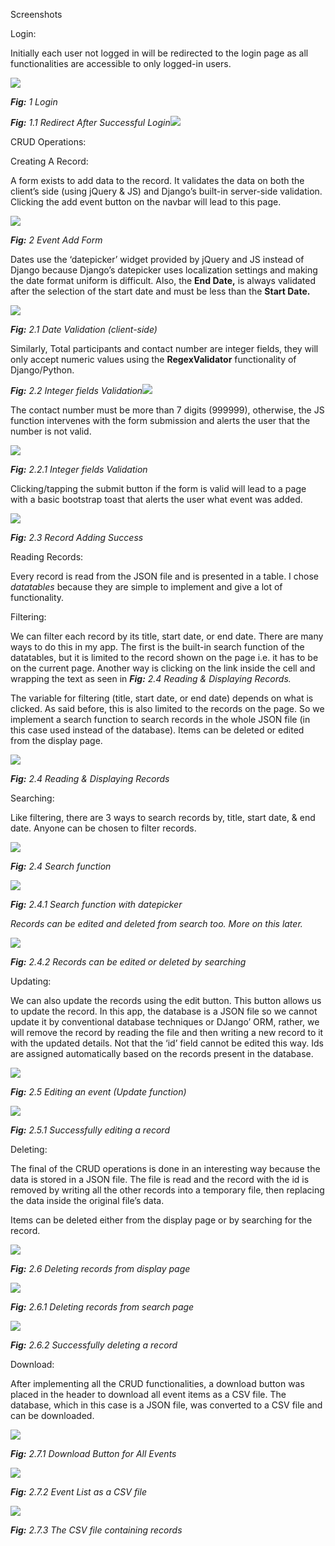 ﻿Screenshots

Login:

Initially each user not logged in will be redirected to the login page as all functionalities are accessible to only logged-in users.

![](Aspose.Words.6fceb5fa-ffe2-40f2-ab90-3c5f4036596f.001.jpeg)

***Fig:** 1 Login*

***Fig:** 1.1 Redirect After Successful Login![](Aspose.Words.6fceb5fa-ffe2-40f2-ab90-3c5f4036596f.002.jpeg)*

CRUD Operations:

Creating A Record:

A form exists to add data to the record. It validates the data on both the client’s side (using jQuery & JS) and Django’s built-in server-side validation. Clicking the add event button on the navbar will lead to this page.

![](Aspose.Words.6fceb5fa-ffe2-40f2-ab90-3c5f4036596f.003.jpeg)

***Fig:** 2 Event Add Form*

Dates use the ‘datepicker’ widget provided by jQuery and JS instead of Django because Django’s datepicker uses localization settings and making the date format uniform is difficult. Also, the **End Date,** is always validated after the selection of the start date and must be less than the **Start Date.**

![](Aspose.Words.6fceb5fa-ffe2-40f2-ab90-3c5f4036596f.004.jpeg)

***Fig:** 2.1 Date Validation (client-side)*

Similarly, Total participants and contact number are integer fields, they will only accept numeric values using the **RegexValidator** functionality of Django/Python.

***Fig:** 2.2 Integer fields Validation![](Aspose.Words.6fceb5fa-ffe2-40f2-ab90-3c5f4036596f.005.jpeg)*

The contact number must be more than 7 digits (999999), otherwise, the JS function intervenes with the form submission and alerts the user that the number is not valid.

![](Aspose.Words.6fceb5fa-ffe2-40f2-ab90-3c5f4036596f.006.jpeg)

***Fig:** 2.2.1 Integer fields Validation*

Clicking/tapping the submit button if the form is valid will lead to a page with a basic bootstrap toast that alerts the user what event was added.

![](Aspose.Words.6fceb5fa-ffe2-40f2-ab90-3c5f4036596f.007.jpeg)

***Fig:** 2.3 Record Adding Success*

Reading Records:

Every record is read from the JSON file and is presented in a table. I chose *datatables* because they are simple to implement and give a lot of functionality.

Filtering:

We can filter each record by its title, start date, or end date. There are many ways to do this in my app. The first is the built-in search function of the datatables, but it is limited to the record shown on the page i.e. it has to be on the current page. Another way is clicking on the link inside the cell and wrapping the text as seen in ***Fig:** 2.4 Reading & Displaying Records.*

The variable for filtering (title, start date, or end date) depends on what is clicked. As said before, this is also limited to the records on the page. So we implement a search function to search records in the whole JSON file (in this case used instead of the database). Items can be deleted or edited from the display page.

![](Aspose.Words.6fceb5fa-ffe2-40f2-ab90-3c5f4036596f.008.jpeg)

***Fig:** 2.4 Reading & Displaying Records*

Searching:

Like filtering, there are 3 ways to search records by, title, start date, & end date. Anyone can be chosen to filter records.

![](Aspose.Words.6fceb5fa-ffe2-40f2-ab90-3c5f4036596f.009.jpeg)

***Fig:** 2.4 Search function*

![](Aspose.Words.6fceb5fa-ffe2-40f2-ab90-3c5f4036596f.010.jpeg)

***Fig:** 2.4.1 Search function with datepicker*

*Records can be edited and deleted from search too. More on this later.*

![](Aspose.Words.6fceb5fa-ffe2-40f2-ab90-3c5f4036596f.011.jpeg)

***Fig:** 2.4.2 Records can be edited or deleted by searching*

Updating:

We can also update the records using the edit button. This button allows us to update the record. In this app, the database is a JSON file so we cannot update it by conventional database techniques or DJango’ ORM, rather, we will remove the record by reading the file and then writing a new record to it with the updated details. Not that the ‘id’ field cannot be edited this way. Ids are assigned automatically based on the records present in the database.

![](Aspose.Words.6fceb5fa-ffe2-40f2-ab90-3c5f4036596f.012.jpeg)

***Fig:** 2.5 Editing an event (Update function)*

![](Aspose.Words.6fceb5fa-ffe2-40f2-ab90-3c5f4036596f.013.jpeg)

***Fig:** 2.5.1 Successfully editing a record*

Deleting:

The final of the CRUD operations is done in an interesting way because the data is stored in a JSON file. The file is read and the record with the id is removed by writing all the other records into a temporary file, then replacing the data inside the original file’s data.

Items can be deleted either from the display page or by searching for the record.

![](Aspose.Words.6fceb5fa-ffe2-40f2-ab90-3c5f4036596f.014.jpeg)

***Fig:** 2.6 Deleting records from display page*

![](Aspose.Words.6fceb5fa-ffe2-40f2-ab90-3c5f4036596f.015.jpeg)

***Fig:** 2.6.1 Deleting records from search page*

![](Aspose.Words.6fceb5fa-ffe2-40f2-ab90-3c5f4036596f.016.jpeg)

***Fig:** 2.6.2 Successfully deleting a record*

Download:

After implementing all the CRUD functionalities, a download button was placed in the header to download all event items as a CSV file. The database, which in this case is a JSON file, was converted to a CSV file and can be downloaded.

![](Aspose.Words.6fceb5fa-ffe2-40f2-ab90-3c5f4036596f.017.jpeg)

***Fig:** 2.7.1 Download Button for All Events*

![](Aspose.Words.6fceb5fa-ffe2-40f2-ab90-3c5f4036596f.018.jpeg)

***Fig:** 2.7.2 Event List as a CSV file*

![](Aspose.Words.6fceb5fa-ffe2-40f2-ab90-3c5f4036596f.019.jpeg)

***Fig:** 2.7.3 The CSV file containing records*
